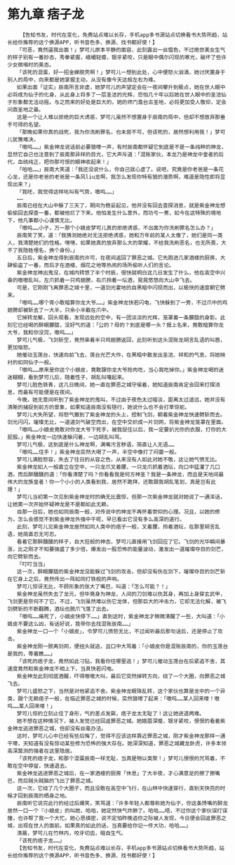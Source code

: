 # 第九章 痞子龙
        【告知书友，时代在变化，免费站点难以长存，手机app多书源站点切换看书大势所趋，站长给你推荐的这个换源APP，听书音色多、换源、找书都好使！】
       「可恶，竟然逼我出面！」梦可儿原本平静的面容，此刻露出一丝愠色，不过绝世美女生气的样子别有一番妙态，秀拳紧握，峨嵋轻蹙，银牙紧咬，只是眼中偶尔闪现的寒光，破坏了些许少女微嗔时的美态。
       「该死的混蛋，好一招金蝉脱壳啊！」梦可儿一想到此处，心中便怒火汹涌，她讨厌置身于别人的局中，向来都是她掌握主动，从没有像今天这般左右为难。
       如果出面「证实」辰南所言非虚，她梦可儿的声望定会在一夜间攀升到极点，她在世人眼中必将成为仙子的化身，从此身上将多了一层圣洁的光辉，恐怕几十年以后她在世人眼中的圣洁仙子形象都无法动摇。与之而来的好处是巨大的，她的师门澹台古圣地，必将更加受人敬仰，定会问鼎圣地之最。
       这是一个让人难以拒绝的巨大诱惑，梦可儿虽然不想置身于辰南的局中，但却不想放弃那垂手可得的名望。
       「那晚如果你真的战死，我为你洗刷罪名，也未尝不可，但该死的，居然想利用我！」梦可儿犹豫难决。
       「嗷呜……」紫金神龙说话前必要狼嚎一声，有时辰南都怀疑它到底是不是一条纯种的神龙，显然它自己也注意到了辰南那异样的目光，它大声斥道：「混账家伙，本龙乃是神龙中皇者的后代，血统纯正，把你那可恨的眼神收起来！」
       「哈哈……」辰南大笑道：「我还没说什么，你自己就心虚了。说吧，究竟是你老爸是一条花心龙，还是你老爸的老爸是一条风liu龙啊，我怎么发现你特有狼的潜质啊，难道是隐性即将显现出来？」
       「我呸，我觉得这样吼叫有气势，嗷呜……」
       ……
       辰南已经在大山中躲了三天了，期间为稳妥起见，他并没有回去查探消息，就是紫金神龙想偷偷回去探查一番，都被他拦了下来。他怕发生什么意外，而功亏一篑，如今在这特殊的境地下，他凡事都小心谨慎无比。
       「嗷呜……小子，万一那个小娘皮梦可儿真的拒绝诱惑，不出面为你洗刷罪名怎么办？」
       辰南笑了笑，道：「我猜测她绝对无法拒绝诱惑，她和万年前的某人太像了，她们是同一类人，我清楚她们的性格。嘿嘿，如果她真的放弃那么大的荣耀，不给我洗刷恶名，也无所畏，大不了我隐姓埋名，换个身份。」
       五日后，紫金神龙得到辰南的许可，在夜间返回了罪恶之城。它先跑进几家酒楼的厨房，大肆偷盗了一番，而后才在酒楼、烟花之地等热闹的场所偷听人们的言论。
       紫金神龙神出鬼没，在城内转悠了半个时辰，很快就明白这几日发生了什么，他在高空中兴奋的嗷嗷乱叫，左爪抓着一只鸡翅膀，右爪拎着一坛酒，晃晃悠悠向大山中飞去。
       可是，它刚刚飞离罪恶之城十里，一道剑光霍地的自黑暗中闪现而出，以极快的速度朝它劈来。
       「嗷呜……哪个宵小敢暗算你龙大爷……」紫金神龙快若闪电，飞快躲到了一旁，不过爪中的鸡翅膀却被斩去了一大半，只余小半截在爪中。
       它掉转龙躯，回头观看，发现远处的空中，有一团淡淡的光辉，笼罩着一条朦胧的身影。此刻它已经喝的醉眼朦胧，没好气的道：「公的？母的？到底是哪一头？报上名来，竟敢暗算你龙大爷，我和你没完，嗷呜……」
       梦可儿气极，飞剑斩空，竟然串着半只鸡翅膀返回，此刻听到这头混账龙胡言乱语的叫嚣，更加恼怒。
       她催动玉莲台，快速向前飞去，莲台光芒大作，在黑暗中散发出圣洁、祥和的气息，将她映衬的如同仙子一般。
       「嗷呜……原来是你这个小娘皮，竟敢跟你龙大爷抢肉吃，当心我吃掉你。」紫金神龙喝的迷迷糊糊，看到梦可儿后，随着性子，胡乱叫嚷起来。
       梦可儿脸色铁青，这几日晚间，她一直在罪恶之城守侯着，她知道辰南肯定会回来打探消息，而最有可能便是在夜间。
       今晚，她无意间听到了紫金神龙的鬼叫，不过由于夜色太过暗淡，距离太过遥远，她并没有清晰的捕捉到前方的景象，如果知道辰南没有随行，她说什么也不会打草惊蛇。
       梦可儿大失所望，将怒气撒到了紫金神龙的头上，控制飞剑，朝着紫金神龙快速劈斩而去。剑光闪闪，璀璨无比，一道道剑气破空而出，在空中交织成一片剑网，将紫金神龙笼罩在里面。
       「嗷呜……小娘皮竟敢对你龙大爷下死手，被我捉住以后，我一定要扒光你的衣服，打你的大屁股。」紫金神龙一边快速躲闪着，一边胡乱叫骂。
       梦可儿气极，这到底是什么神龙啊，满嘴污言秽语，简直让人无语……
       「嗷呜……住手！」紫金神龙突然大喝了一声，半空中像打了闷雷一般。
       梦可儿满脸怒容，失去了往日的从容之色，从来没有人如此对她不敬，这让她气愤无比。
       紫金神龙如人一般直立在空中，一只龙爪叉着腰，一只龙爪抓着酒坛，向口中猛灌了几口酒，而后醉醺醺的道：「你看清楚了吗？你看看我是何方神圣？我是一条神龙，而且是天地间最伟大的龙族皇者！你一个小小的人类看到我，居然不跪拜，还敢跟我胡乱笔划，真是岂有此理！」
       梦可儿当初第一次见到紫金神龙时的确无比震惊，但那一次紫金神龙就对她说了一通浑话，让她第一次开始怀疑神龙是不是都如此无赖。
       自那一日后，她也如同辰南一般，对传说中的神龙不再怀着崇仰的心理。况且，以她的修为，怎么会感觉不到紫金神龙外强中干呢，早已看出它没有多么高深的道行。
       此刻，梦可儿见紫金神龙居然如同人类中的痞子一般，叉着腰，拎着酒坛，在那里胡言乱语，她简直忍无可忍。
       看着它那醉醺醺的样子，自大狂般的神态，梦可儿直接用飞剑回应了它。飞剑的光华瞬间暴涨，比之刚才不知要强盛了多少倍，爆发出一股恐怖的能量波动，激发出一道璀璨夺目的剑芒，向它劈斩而去。
       「叮叮当当」
       这一次，醉眼朦胧的紫金神龙没能躲过飞剑的攻击，但却没有伤在剑下，璀璨夺目的剑芒斩在它身上之后，竟然传出一阵如同打铁般的声响。
       梦可儿惊讶无比，不顾形象的张大了嘴巴，叫道：「怎么可能？！」
       紫金神龙虽然失去了龙元，但毕竟身为神龙，人间的刀剑难以伤其身，再加上身穿玄武甲，飞剑更是奈何不了它。不过，飞剑虽然难以伤它龙体，但那巨大的冲击力，它却无法化解，被飞剑劈斩的不断翻腾，酒坛也脱爪飞落了出去。
       「嗷呜……痛死了，小娘皮快停下……」直到这时，紫金神龙才稍微清醒了一些，大叫道：「小娘皮不要这么凶，有话好说，我带你去找混账辰南……」
       紫金神龙一口一个「小娘皮」，令梦可儿愤怒无比，不过闻听最后那句话后，还是停止了攻击。
       紫金神龙刚一脱离剑网，便扭头就逃，且口中大骂着：「小娘皮你是混账辰南的，你的玉莲台是我的，等着瞧……」
       「该死的痞子龙，竟然如此刁钻，我看你往哪里逃！」梦可儿催动玉莲台在后紧追不舍，其速度竟然和紫金神龙不相上下，当真快若闪电。
       紫金神龙此刻彻底酒醒，吓得嗷嗷大叫，最后它突然掉转方向，绕了一个大圈，向罪恶之城飞去。
       梦可儿盛怒之下，当然是对他紧追不舍。紫金神龙眼珠乱转，这个家伙也算是龙中的一个异类，跟个无赖痞子一般，在临近罪恶之城的时候，突然狼嚎了起来：「嗷呜……某人回来喽！嗷呜……某人回来喽！」
       梦可儿惊的立刻止住了身形，气的差点发飙，痞子龙太无耻了！这让她进退两难。
       她不想在这种情况下，被人发觉已经回返罪恶之城。她娥眉深蹙，银牙紧咬，恨恨的看着紫金神龙逃进罪恶之城，但却没有丝毫办法。
       这时，梦可儿心中已经有些后悔了，觉得不应该这样靠近罪恶之城，刚才紫金神龙那样一通干嚎，天知道有没有惊动某些修为恐怖的强大存在。她深深知道，罪恶之城藏龙卧虎，许多本领高深莫测的强者在这里隐居。
       「该死的痞子龙，和那个混蛋辰南一样无耻，当真是物以类聚！」梦可儿恨恨的咒骂着，不敢在空中停留，快速退去。
       紫金神龙逃进罪恶之城后，在一家酒楼的厨房「休息」了大半夜，才心满意足的擦了擦嘴巴，而后贼头贼脑的飞出了罪恶之城。
       这一次，它绕了几个大圈子，而且没敢在高空中飞行，在山林中快速穿行，直到天快亮的时候才回到辰南的栖身之地。
       辰南听它说完此行的经过后爆笑，笑骂道：「许多年轻人都尊称她为仙子，你这条馋嘴的醉龙居然一口一个『小娘皮』的叫她，哈哈，她定然快气炸肺了。哈哈……唔，不过你这个家伙误打误撞，也许帮了我一个大忙。她心思缜密，说不定怕昨晚追你之际被人发现，今日便会回返罪恶之城，出现在世人的面前。如果真的如此的话，当真要给你记一件大功，哈哈……」
       清晨，梦可儿在竹林内，咬牙切齿，暗自生气。
       「该死的痞子龙……」
       【告知书友，时代在变化，免费站点难以长存，手机app多书源站点切换看书大势所趋，站长给你推荐的这个换源APP，听书音色多、换源、找书都好使！】